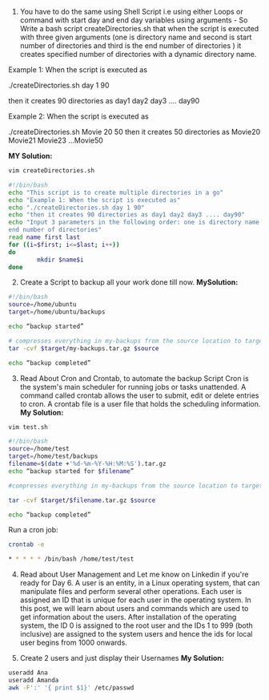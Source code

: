 1. You have to do the same using Shell Script i.e using either Loops or command with start day and end day variables using arguments -
So Write a bash script createDirectories.sh that when the script is executed with three given arguments (one is directory name and second is start number of directories and third is the end number of directories ) it creates specified number of directories with a dynamic directory name.

Example 1: When the script is executed as

./createDirectories.sh day 1 90

then it creates 90 directories as day1 day2 day3 .... day90

Example 2: When the script is executed as

./createDirectories.sh Movie 20 50 then it creates 50 directories as Movie20 Movie21 Movie23 ...Movie50

**MY Solution:**
```bash
vim createDirectories.sh
```
```bash
#!/bin/bash
echo "This script is to create multiple directories in a go"
echo "Example 1: When the script is executed as"
echo "./createDirectories.sh day 1 90"
echo "then it creates 90 directories as day1 day2 day3 .... day90"
echo "Input 3 parameters in the following order: one is directory name and second is start number of directories and third is the  
end number of directories"
read name first last
for ((i=$first; i<=$last; i++))
do
        mkdir $name$i
done
```
2. Create a Script to backup all your work done till now.
**MySolution:**
```bash
#!/bin/bash
source=/home/ubuntu
target=/home/ubuntu/backups

echo “backup started”

# compresses everything in my-backups from the source location to target location
tar -cvf $target/my-backups.tar.gz $source

echo “backup completed”
```
3. Read About Cron and Crontab, to automate the backup Script
Cron is the system's main scheduler for running jobs or tasks unattended. A command called crontab allows the user to submit, edit or delete entries to cron. A crontab file is a user file that holds the scheduling information.
**My Solution:**
```bash
vim test.sh
```
```bash
#!/bin/bash
source=/home/test
target=/home/test/backups
filename=$(date +'%d-%m-%Y-%H:%M:%S').tar.gz
echo “backup started for $filename”

#compresses everything in my-backups from the source location to target location

tar -cvf $target/$filename.tar.gz $source

echo “backup completed”
```
Run a cron job:
```bash
crontab -e

* * * * * /bin/bash /home/test/test
```
4. Read about User Management and Let me know on Linkedin if you're ready for Day 6.
A user is an entity, in a Linux operating system, that can manipulate files and perform several other operations. Each user is assigned an ID that is unique for each user in the operating system. In this post, we will learn about users and commands which are used to get information about the users. After installation of the operating system, the ID 0 is assigned to the root user and the IDs 1 to 999 (both inclusive) are assigned to the system users and hence the ids for local user begins from 1000 onwards.

5. Create 2 users and just display their Usernames
**My Solution:**
```bash
useradd Ana
useradd Amanda
awk -F':' '{ print $1}' /etc/passwd
```

